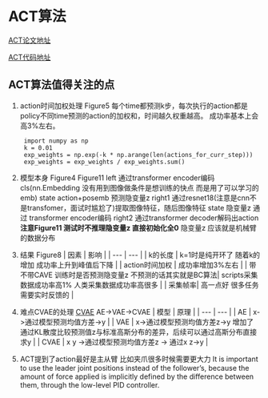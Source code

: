 # ACT算法 

[ACT论文地址](https://arxiv.org/abs/2304.13705)

[ACT代码地址](https://github.com/tonyzhaozh/act)

## ACT算法值得关注的点
1. action时间加权处理 Figure5
   每个time都预测k步，每次执行的action都是policy不同time预测的action的加权和，时间越久权重越高。
   成功率基本上会高3%左右。
   
   ```
    import numpy as np
    k = 0.01
    exp_weights = np.exp(-k * np.arange(len(actions_for_curr_step)))
    exp_weights = exp_weights / exp_weights.sum()
   ```
   
2. 模型本身 Figure4 Figure11
   left 通过transformer encoder编码 cls(nn.Embedding 没有用到图像做条件是想训练的快点 而是用了可以学习的emb) state action+posemb 预测隐变量z
   right1 通过resnet18(注意是cnn不是transfomer，面试时尴尬了)提取图像特征，随后图像特征 state 隐变量z 通过 transformer encoder编码
   right2 通过transformer decoder解码出action
   **注意Figure11 测试时不推理隐变量z 直接初始化全0**
   隐变量z 应该就是机械臂的数据分布
   
3. 结果 Figure8
   | 因素 | 影响 | 
    | --- | --- |
    | k的长度   | k=1时是纯开环了 随着k的增加 成功率上升到峰值后下降   | 
    | action时间加权   | 成功率增加3%左右   |
   | 带不带CAVE 训练时是否预测隐变量z 不预测的话其实就是BC算法| scripts采集数据成功率高1% 人类采集数据成功率高很多 |
   | 采集帧率| 高一点好 很多任务需要实时反馈的 |

4. 难点CVAE的处理 [CVAE](https://zhuanlan.zhihu.com/p/611498730)
   AE->VAE->CVAE
   | 模型 | 原理 |
    | --- | --- |
   | AE | x->通过模型预测均值方差->y |
   | VAE | x->通过模型预测均值方差z->y 增加了通过KL散度比较预测值z与标准高斯分布的差异，后续可以通过高斯分布直接求y |
   | CVAE | x y ->通过模型预测均值方差z -> 通过x z->y |
   
6. ACT提到了action最好是主从臂 比如夹爪很多时候需要更大力
   It is important to use the leader joint positions instead of the follower’s, because the amount of force applied is implicitly defined by the difference between them, through the low-level PID controller. 
